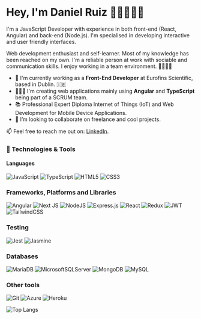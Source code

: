 # Hey, I'm Daniel Ruiz 👋🏼👨🏼‍💻
I'm a JavaScript Developer with experience in both front-end (React, Angular) and back-end (Node.js). I'm specialised in developing interactive and user friendly interfaces.

Web development enthusiast and self-learner. Most of my knowledge has been reached on my own. I'm a reliable person at work with sociable and communication skills. I enjoy working in a team environment. 👨‍👨‍👧‍👦

- 🏢 I'm currently working as a **Front-End Developer** at Eurofins Scientific, based in Dublin. 🇮🇪
- 👨🏼‍💻 I'm creating web applications mainly using **Angular** and **TypeScript** being part of a SCRUM team.
- 📚 Professional Expert Diploma Internet of Things (IoT) and Web Development for Mobile Device Applications.
- 🤝 I’m looking to collaborate on freelance and cool projects.

📫 Feel free to reach me out on: [LinkedIn](https://www.linkedin.com/in/danirupe/).

### 🔧 Technologies & Tools
 #### Languages
![JavaScript](https://img.shields.io/badge/javascript-%23323330.svg?style=for-the-badge&logo=javascript&logoColor=%23F7DF1E)
![TypeScript](https://img.shields.io/badge/typescript-%23007ACC.svg?style=for-the-badge&logo=typescript&logoColor=white)
![HTML5](https://img.shields.io/badge/HTML5%20-%23E34F26.svg?&style=for-the-badge&logo=HTML5&logoColor=FFFFFF)
![CSS3](https://img.shields.io/badge/CSS3%20-%231572B6.svg?&style=for-the-badge&logo=CSS3&logoColor=FFFFFF)

 ### Frameworks, Platforms and Libraries
 ![Angular](https://img.shields.io/badge/angular-%23DD0031.svg?style=for-the-badge&logo=angular&logoColor=white)
 ![Next JS](https://img.shields.io/badge/Next-black?style=for-the-badge&logo=next.js&logoColor=white)
 ![NodeJS](https://img.shields.io/badge/node.js-6DA55F?style=for-the-badge&logo=node.js&logoColor=white)
 ![Express.js](https://img.shields.io/badge/express.js-%23404d59.svg?style=for-the-badge&logo=express&logoColor=%2361DAFB)
 ![React](https://img.shields.io/badge/react-%2320232a.svg?style=for-the-badge&logo=react&logoColor=%2361DAFB)
 ![Redux](https://img.shields.io/badge/redux-%23593d88.svg?style=for-the-badge&logo=redux&logoColor=white)
 ![JWT](https://img.shields.io/badge/JWT-black?style=for-the-badge&logo=JSON%20web%20tokens)
 ![TailwindCSS](https://img.shields.io/badge/tailwindcss-%2338B2AC.svg?style=for-the-badge&logo=tailwind-css&logoColor=white)
 
 ### Testing
 ![Jest](https://img.shields.io/badge/-jest-%23C21325?style=for-the-badge&logo=jest&logoColor=white)
 ![Jasmine](https://img.shields.io/badge/jasmine-%238A4182.svg?style=for-the-badge&logo=jasmine&logoColor=white)
 
 ### Databases
 ![MariaDB](https://img.shields.io/badge/MariaDB-003545?style=for-the-badge&logo=mariadb&logoColor=white)
 ![MicrosoftSQLServer](https://img.shields.io/badge/Microsoft%20SQL%20Server-CC2927?style=for-the-badge&logo=microsoft%20sql%20server&logoColor=white)
 ![MongoDB](https://img.shields.io/badge/MongoDB-%234ea94b.svg?style=for-the-badge&logo=mongodb&logoColor=white)
 ![MySQL](https://img.shields.io/badge/mysql-%2300f.svg?style=for-the-badge&logo=mysql&logoColor=white)
 
 ### Other tools
 ![Git](https://img.shields.io/badge/git-%23F05033.svg?style=for-the-badge&logo=git&logoColor=white)
 ![Azure](https://img.shields.io/badge/azure-%230072C6.svg?style=for-the-badge&logo=microsoftazure&logoColor=white)
 ![Heroku](https://img.shields.io/badge/heroku-%23430098.svg?style=for-the-badge&logo=heroku&logoColor=white)

![Top Langs](https://github-readme-stats.vercel.app/api/top-langs/?username=danirupe&layout=compact)
